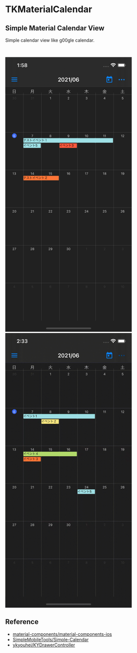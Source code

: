 # TKMaterialCalendar

## Simple Material Calendar View

Simple calendar view like g00gle calendar.

<br/>

<img src="./img/screenshot.png" alt="screenshot" width="400px" />　　 <img src="./img/screenshot.gif" alt="screenshot" width="400px" />

## Reference

- [material-components/material-components-ios](https://github.com/material-components/material-components-ios)
- [SimpleMobileTools/Simple-Calendar](https://github.com/SimpleMobileTools/Simple-Calendar)
- [ykyouhei/KYDrawerController](https://github.com/ykyouhei/KYDrawerController)
